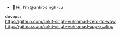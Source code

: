 - 👋 Hi, I’m @ankit-singh-vu

devops:      
https://github.com/ankit-singh-vu/nomad-zero-to-wow      
https://github.com/ankit-singh-vu/nomad-app-scaling

